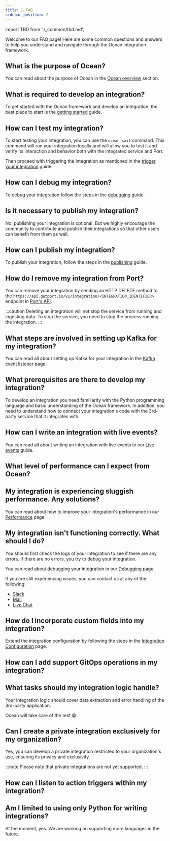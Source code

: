 ```yaml
---
title: 🤔 FAQ
sidebar_position: 8
---
```


import TBD from './\_common/tbd.md';

Welcome to our FAQ page! Here are some common questions and answers to help you understand and navigate through the Ocean
integration framework.

## What is the purpose of Ocean?

You can read about the purpose of Ocean in the [Ocean overview](./ocean-overview.md) section.

## What is required to develop an integration?

To get started with the Ocean framework and develop an integration, the best place to start is the [getting started](./getting-started/getting-started.md)
guide.

## How can I test my integration?

To start testing your integration, you can use the `ocean sail` command. This command will run your integration locally
and will allow you to test it and verify its interaction and behavior both with the integrated service and Port.

Then proceed with triggering the integration as mentioned in
the [trigger your integration](/develop-an-integration/trigger-your-integration) guide.

## How can I debug my integration?

To debug your integration follow the steps in
the [debugging](/develop-an-integration/update-integration-code#debugpy---debug-an-integration) guide.

## Is it necessary to publish my integration?

No, publishing your integration is optional. But we highly encourage the community to contribute and publish their integrations so that other users can benefit from them as well.

## How can I publish my integration?

To publish your integration, follow the steps in the [publishing](./develop-an-integration/publish-an-integration.md)
guide.

## How do I remove my integration from Port?

You can remove your integration by sending an HTTP DELETE method to the `https://api.getport.io/v1/integration/<INTEGRATION_IDENTIFIER>` endpoint in [Port's API](https://api.getport.io/static/index.html#/Integrations/delete_v1_integration__identifier_).

:::caution
Deleting an integration will not stop the service from running and ingesting data. To stop the service, you need to stop
the process running the integration.
:::

## What steps are involved in setting up Kafka for my integration?

You can read all about setting up Kafka for your integration in the [Kafka event listener](./framework/features/event-listener.md#kafka) page.

## What prerequisites are there to develop my integration?

To develop an integration you need familiarity with the Python programming language and basic understanding of the Ocean framework. In addition, you need to understand how to connect your integration's code with the 3rd-party service that it integrates with.

## How can I write an integration with live events?

You can read all about writing an integration with live events in our [Live events](./framework/features/live-events) guide.

## What level of performance can I expect from Ocean?

<TBD />

## My integration is experiencing sluggish performance. Any solutions?

You can read about how to improve your integration's performance in our [Performance](/develop-an-integration/performance) page.

## My integration isn't functioning correctly. What should I do?

You should first check the logs of your integration to see if there are any errors. If there are no errors, you try to debug your integration.

You can read about debugging your integration in our [Debugging](/develop-an-integration/update-integration-code#debugpy---debug-an-integration) page.

If you are still experiencing issues, you can contact us at any of the following:

- [Slack](https://www.getport.io/community)
- [Mail](mailto:support@getport.io)
- [Live Chat](https://www.app.getport.io)

## How do I incorporate custom fields into my integration?

Extend the integration configuration by following the steps in the [Integration Configuration](/develop-an-integration/integration-configuration) page.

## How can I add support GitOps operations in my integration?

<TBD />

## What tasks should my integration logic handle?

Your integration logic should cover data extraction and error handling of the 3rd-party application.

Ocean will take care of the rest 😁.

## Can I create a private integration exclusively for my organization?

Yes, you can develop a private integration restricted to your organization's use, ensuring its privacy and exclusivity.

:::note
Please note that private integrations are not yet supported.
:::

## How can I listen to action triggers within my integration?

<TBD />

## Am I limited to using only Python for writing integrations?

At the moment, yes. We are working on supporting more languages in the future.
